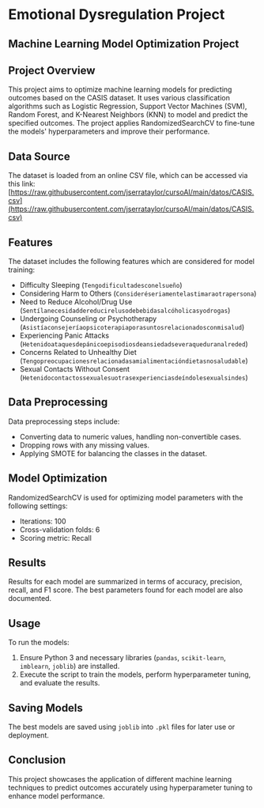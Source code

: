 # Emotional Dysregulation Project
## Machine Learning Model Optimization Project

## Project Overview
This project aims to optimize machine learning models for predicting outcomes based on the CASIS dataset. It uses various classification algorithms such as Logistic Regression, Support Vector Machines (SVM), Random Forest, and K-Nearest Neighbors (KNN) to model and predict the specified outcomes. The project applies RandomizedSearchCV to fine-tune the models' hyperparameters and improve their performance.

## Data Source
The dataset is loaded from an online CSV file, which can be accessed via this link:
[https://raw.githubusercontent.com/jserrataylor/cursoAI/main/datos/CASIS.csv](https://raw.githubusercontent.com/jserrataylor/cursoAI/main/datos/CASIS.csv)

## Features
The dataset includes the following features which are considered for model training:
- Difficulty Sleeping (`Tengodificultadesconelsueño`)
- Considering Harm to Others (`Consideréseriamentelastimaraotrapersona`)
- Need to Reduce Alcohol/Drug Use (`Sentílanecesidaddereducirelusodebebidasalcóholicasyodrogas`)
- Undergoing Counseling or Psychotherapy (`Asistíaconsejeríaopsicoterapiaporasuntosrelacionadosconmisalud`)
- Experiencing Panic Attacks (`Hetenidoataquesdepánicoepisodiosdeansiedadseveraqueduranalreded`)
- Concerns Related to Unhealthy Diet (`Tengopreocupacionesrelacionadasamialimentacióndietasnosaludable`)
- Sexual Contacts Without Consent (`Hetenidocontactossexualesuotrasexperienciasdeíndolesexualsindes`)

## Data Preprocessing
Data preprocessing steps include:
- Converting data to numeric values, handling non-convertible cases.
- Dropping rows with any missing values.
- Applying SMOTE for balancing the classes in the dataset.

## Model Optimization
RandomizedSearchCV is used for optimizing model parameters with the following settings:
- Iterations: 100
- Cross-validation folds: 6
- Scoring metric: Recall

## Results
Results for each model are summarized in terms of accuracy, precision, recall, and F1 score. The best parameters found for each model are also documented.

## Usage
To run the models:
1. Ensure Python 3 and necessary libraries (`pandas`, `scikit-learn`, `imblearn`, `joblib`) are installed.
2. Execute the script to train the models, perform hyperparameter tuning, and evaluate the results.

## Saving Models
The best models are saved using `joblib` into `.pkl` files for later use or deployment.

## Conclusion
This project showcases the application of different machine learning techniques to predict outcomes accurately using hyperparameter tuning to enhance model performance.

